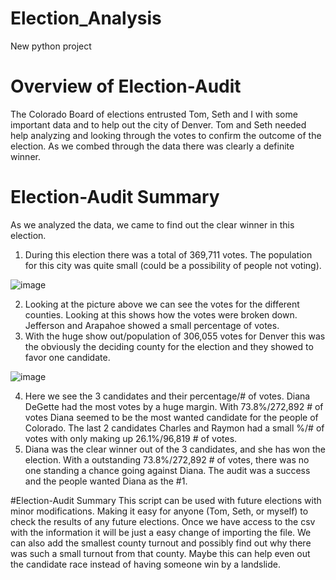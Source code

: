 # Election_Analysis
New python project
# Overview of Election-Audit
The Colorado Board of elections entrusted Tom, Seth and I with some important data and to help out the city of Denver. Tom and Seth needed help analyzing and looking through the votes to confirm the outcome of the election. As we combed through the data there was clearly a definite winner.
# Election-Audit Summary
As we analyzed the data, we came to find out the clear winner in this election. 
  1) During this election there was a total of 369,711 votes. The population for this city was quite small (could be a possibility of people not voting).

   ![image](https://user-images.githubusercontent.com/92553694/140682087-20210a2e-7ab5-435f-9539-3101e2f10d1d.png)

 2) Looking at the picture above we can see the votes for the different counties. Looking at this shows how the votes were broken down. Jefferson and Arapahoe showed a small percentage of votes. 
 3) With the huge show out/population of 306,055 votes for Denver this was the obviously the deciding county for the election and they showed to favor one candidate.
 
 ![image](https://user-images.githubusercontent.com/92553694/140682614-1a8d24e0-b229-45c1-ae54-568762a295c8.png)

4) Here we see the 3 candidates and their percentage/# of votes. Diana DeGette had the most votes by a huge margin. With 73.8%/272,892 # of votes Diana seemed to be the most wanted candidate for the people of Colorado. The last 2 candidates Charles and Raymon had a small %/# of votes with only making up 26.1%/96,819 # of votes. 
5) Diana was the clear winner out of the 3 candidates, and she has won the election. With a outstanding 73.8%/272,892 # of votes, there was no one standing a chance going against Diana. The audit was a success and the people wanted Diana as the #1. 

#Election-Audit Summary
This script can be used with future elections with minor modifications. Making it easy for anyone (Tom, Seth, or myself) to check the results of any future elections. Once we have access to the csv with the information it will be just a easy change of importing the file. We can also add the smallest county turnout and possibly find out why there was such a small turnout from that county. Maybe this can help even out the candidate race instead of having someone win by a landslide. 
